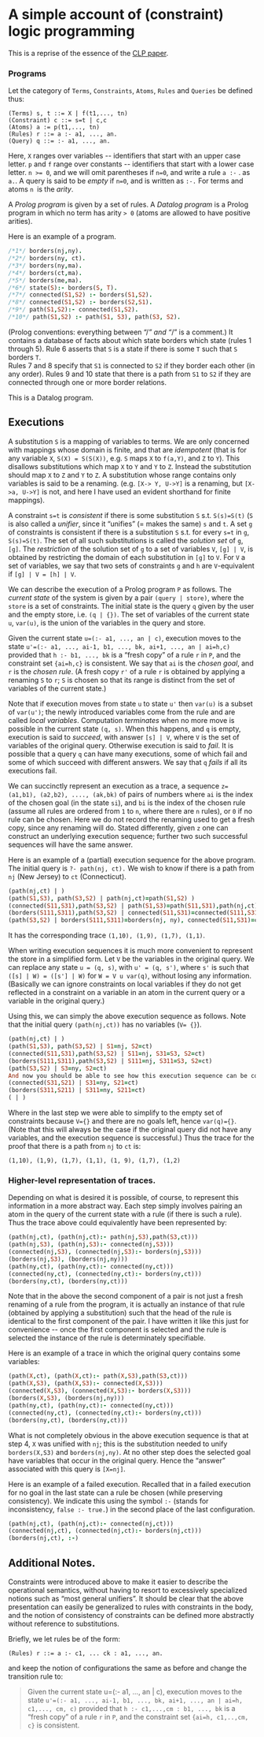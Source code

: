# A simple account of (constraint) logic programming

This is a reprise of the essence of the [CLP paper](http://dl.acm.org/citation.cfm?id=41635).

### Programs

Let the category of `Terms`, `Constraints`, `Atoms`, `Rules` and `Queries` be defined thus:

```
(Terms) s, t ::= X | f(t1,..., tn)
(Constraint) c ::= s=t | c,c
(Atoms) a := p(t1,..., tn)
(Rules) r ::= a :- a1, ..., an.
(Query) q ::= :- a1, ..., an.
```

Here, `X` ranges over variables -- identifiers that start with an upper case letter. `p` and `f` range over constants -- 
identifiers that start with a lower case letter. `n >= 0`, and we will omit parentheses if `n=0`, and write a rule `a :-` . as `a.`.
A query is said to be _empty_ if `n=0`, and is written as `:-.` For terms and atoms `n `is the _arity_.

A _Prolog program_ is given by a set of rules. A _Datalog program_ is a Prolog program in which no term has 
arity `> 0` (atoms are allowed to have positive arities).

Here is an example of a program.
```prolog
/*1*/ borders(nj,ny).
/*2*/ borders(ny, ct).
/*3*/ borders(ny,ma).
/*4*/ borders(ct,ma).
/*5*/ borders(me,ma).
/*6*/ state(S):- borders(S, T). 
/*7*/ connected(S1,S2) :- borders(S1,S2).
/*8*/ connected(S1,S2) :- borders(S2,S1).
/*9*/ path(S1,S2):- connected(S1,S2).
/*10*/ path(S1,S2) :- path(S1, S3), path(S3, S2).
```
(Prolog conventions: everything between “/*” and “*/” is a comment.) It contains a database of facts about which 
state borders which state (rules 1 through 5). Rule 6 asserts that `S` is a state if there is some `T` such that `S` borders `T`.  
Rules 7 and 8 specify that `S1` is connected to `S2` if they border each other (in any order). 
Rules 9 and 10 state that there is a path from `S1` to `S2` if they are connected through one or more border relations.

This is a Datalog program.

## Executions

A substitution `S` is a mapping of variables to terms. We are only concerned with mappings whose domain is finite, and 
that are _idempotent_ (that is for any variable `X`, `S(X) = S(S(X))`, e.g. `S` maps `X` to `f(a,Y)`, and `Z` to `Y`). 
This disallows substitutions which map `X` to `Y` and `Y` to `Z`. Instead the substitution should map `X` to `Z` and `Y` to `Z`.
A substitution whose range contains only variables is said to be a renaming. (e.g. `[X-> Y, U->Y]` is a renaming, but `[X->a, U->Y]` 
is not, and here I have used an evident shorthand for finite mappings). 

A constraint `s=t` is _consistent_ if there is some substitution `S` s.t. `S(s)=S(t)` (`S` is also called a _unifier_, 
since it “unifies” (= makes the same) `s` and `t`. A set `g` of constraints is consistent if there is a substitution 
`S` s.t. for every `s=t` in `g`, `S(s)=S(t)`. The set of all such substitutions is called the _solution set_ of `g`, `[g]`. 
The _restriction_ of the solution set of `g` to a set of variables `V`, `[g] | V`, is obtained by restricting the 
domain of each substitution in `[g]` to `V`. For `V` a set of variables, we say that two sets of constraints 
`g` and `h` are `V`-equivalent if `[g] | V = [h] | V`.

We can describe the execution of a Prolog program `P` as follows. The _current state_ of the system is given by a pair 
`(query | store)`, where the `store` is a set of constraints. The initial state is the query `q` given by the user and 
the empty store, i.e. `(q | {})`. The set of variables of the current state `u`, `var(u)`, is the union of the variables 
in the query and store.

Given the current state `u=(:- a1, ..., an | c)`, execution moves to the state `u'=(:- a1, ..., ai-1, b1, ..., bk, ai+1, ..., an | ai=h,c)`
provided that `h :- b1, ..., bk` is a “fresh copy” of a rule `r` in `P`, and the constraint set `{ai=h,c}` is consistent. We say that 
`ai` is the _chosen goal_, and `r` is the _chosen rule_.  (A fresh copy `r'` of a rule `r` is obtained by applying a renaming `S` to `r`;
`S` is chosen so that its range is distinct from the set of variables of the current state.)

Note that if execution moves from state `u` to state `u'` then `var(u)` is a subset of `var(u')`; the newly introduced variables 
come from the rule and are called _local variables_. Computation _terminates_ when no more move is possible in the current state `(q, s)`. 
When this happens, and `q` is empty, execution is said to _succeed_, with answer `[s] | V`, where `V` is the set of variables of the 
original query. Otherwise execution is said to _fail_. It is possible that a query `q` can have many executions, some of which fail 
and some of which succeed with different answers. We say that `q` _fails_ if all its executions fail.

We can succinctly represent an execution as a trace, a sequence `z=(a1,b1), (a2,b2), ...., (ak,bk)` of pairs of numbers where 
`ai` is the index of the chosen goal (in the state `si`), and `bi` is the index of the chosen rule (assume all rules are ordered from 
`1` to `n`, where there are `n` rules), or `0` if no rule can be chosen. Here we do not record the renaming used to get a fresh copy, 
since any renaming will do. Stated differently, given `z` one can construct an underlying execution sequence; further two such 
successful sequences will have the same answer.

Here is an example of a (partial) execution sequence for the above program. The initial query is `?- path(nj, ct).` 
We wish to know if there is a path from `nj` (New Jersey)  to `ct` (Connecticut). 
```prolog
(path(nj,ct) | )
(path(S1,S3), path(S3,S2) | path(nj,ct)=path(S1,S2) )
(connected(S11,S31),path(S3,S2) | path(S1,S3)=path(S11,S31),path(nj,ct)=path(S1,S2))
(borders(S111,S311),path(S3,S2) | connected(S11,S31)=connected(S111,S311),path(S1,S3)=path(S11,S31),path(nj,ct)=path(S1,S2))
(path(S3,S2) | borders(S111,S311)=borders(nj, ny), connected(S11,S31)=connected(S111,S311),path(S1,S3)=path(S11,S31),path(nj,ct)=path(S1,S2))
```
It has the corresponding trace `(1,10), (1,9), (1,7), (1,1)`.

When writing execution sequences it is much more convenient to represent the store in a simplified form. 
Let `V` be the variables in the original query. We can replace any state `u = (q, s)`, with `u' = (q, s')`, where `s'` is such that 
`([s] | W) = ([s'] | W)` for `W = V u var(q)`, without losing any information. (Basically we can ignore constraints on 
local variables if they do not get reflected in a constraint on a variable in an atom in the current query or a variable 
in the original query.) 

Using this, we can simply the above execution sequence as follows. Note that the initial query `(path(nj,ct))` has no variables 
(`V= {}`).
```prolog
(path(nj,ct) | )
(path(S1,S3), path(S3,S2) | S1=nj, S2=ct)
(connected(S11,S31),path(S3,S2) | S11=nj, S31=S3, S2=ct)
(borders(S111,S311),path(S3,S2) | S111=nj, S311=S3, S2=ct) 
(path(S3,S2) | S3=ny, S2=ct)
And now you should be able to see how this execution sequence can be continued:
(connected(S31,S21) | S31=ny, S21=ct)
(borders(S311,S211) | S311=ny, S211=ct)
( | )
```

Where in the last step we were able to simplify to the empty set of constraints because `V={}` and there are no goals left, 
hence `var(q)={}`. (Note that this will always be the case if the original query did not have any variables, and the 
execution sequence is successful.) Thus the trace for the proof that there is a path from `nj` to `ct` is:
```
(1,10), (1,9), (1,7), (1,1), (1, 9), (1,7), (1,2)
```

### Higher-level representation of traces.

Depending on what is desired it is possible, of course, to represent this information in a more abstract way. 
Each step simply involves pairing an atom in the query of the current state with a rule (if there is such a rule).
Thus the trace above could equivalently have been represented by:
```prolog
(path(nj,ct), (path(nj,ct):- path(nj,S3),path(S3,ct)))
(path(nj,S3), (path(nj,S3):- connected(nj,S3)))
(connected(nj,S3), (connected(nj,S3):- borders(nj,S3)))
(borders(nj,S3), (borders(nj,ny)))
(path(ny,ct), (path(ny,ct):- connected(ny,ct)))
(connected(ny,ct), (connected(ny,ct):- borders(ny,ct)))
(borders(ny,ct), (borders(ny,ct)))
```
Note that in the above the second component of a pair is not just a fresh renaming of a rule from the program, 
it is actually an instance of that rule (obtained by applying a substitution) such that the head of the rule is 
identical to the first component of the pair. I have written it like this just for convenience -- once the 
first component is selected and the rule is selected the instance of the rule is determinately specifiable.

Here is an example of a trace in which the original query contains some variables:
```prolog
(path(X,ct), (path(X,ct):- path(X,S3),path(S3,ct)))
(path(X,S3), (path(X,S3):- connected(X,S3)))
(connected(X,S3), (connected(X,S3):- borders(X,S3)))
(borders(X,S3), (borders(nj,ny)))
(path(ny,ct), (path(ny,ct):- connected(ny,ct)))
(connected(ny,ct), (connected(ny,ct):- borders(ny,ct)))
(borders(ny,ct), (borders(ny,ct)))
```
What is not completely obvious in the above execution sequence is that at step 4, `X` was unified with `nj`; this is the 
substitution needed to unify `borders(X,S3)` and `borders(nj,ny)`. At no other step does the selected goal have variables 
that occur in the original query. Hence the “answer” associated with this query is `[X=nj]`. 

Here is an example of a failed execution. Recalled that in a failed execution for no goal in the last state can a rule be chosen
(while preserving consistency). We indicate this using the symbol `:-` (stands for inconsistency, `false :- true.`) in the second 
place of the last configuration.
```prolog
(path(nj,ct), (path(nj,ct):- connected(nj,ct)))
(connected(nj,ct), (connected(nj,ct):- borders(nj,ct)))
(borders(nj,ct), :-)
```

## Additional Notes.

Constraints were introduced above to make it easier to describe the operational semantics, without having to resort to 
excessively specialized notions such as “most general unifiers”. It should be clear that the above presentation can 
easily be generalized to rules with constraints in the body, and the notion of consistency of constraints can be 
defined more abstractly without reference to substitutions.

Briefly, we let rules be of the form:
```
(Rules) r ::= a :- c1, ... ck : a1, ..., an.
```
and keep the notion of configurations the same as before and change the transition rule to:

>Given the current state u=(:- a1, ..., an | c), execution moves to the state 
>`u'=(:- a1, ..., ai-1, b1, ..., bk, ai+1, ..., an | ai=h, c1,..., cm, c)` provided that 
>`h :- c1,...,cm : b1, ..., bk` is a “fresh copy” of a rule `r` in `P`, and the constraint set 
>`{ai=h, c1,..,cm, c}` is consistent.
